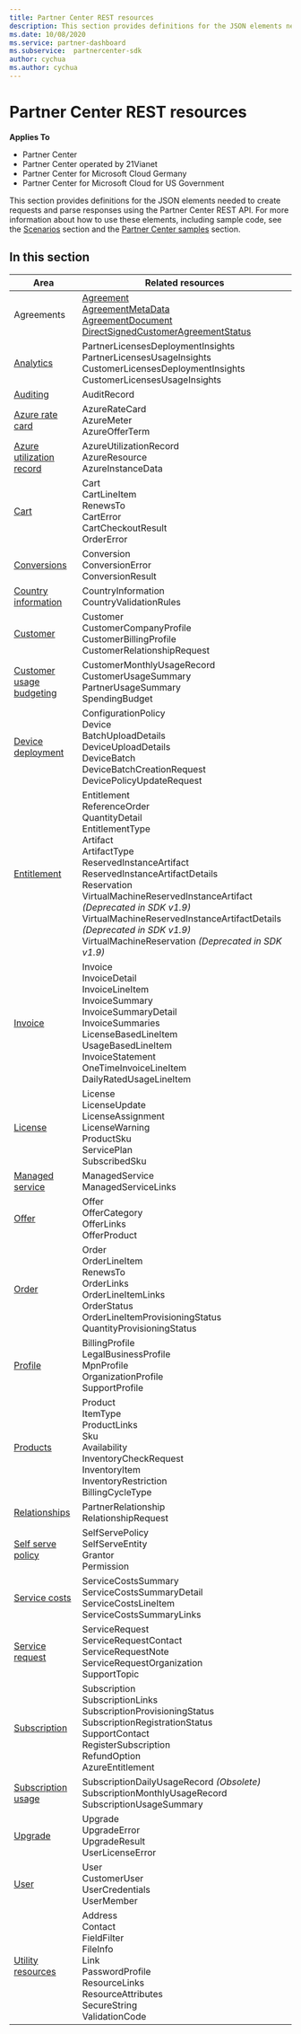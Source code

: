 ```yaml
---
title: Partner Center REST resources
description: This section provides definitions for the JSON elements needed to create requests and parse responses using the Partner Center REST API.
ms.date: 10/08/2020
ms.service: partner-dashboard
ms.subservice:  partnercenter-sdk
author: cychua
ms.author: cychua
---
```


# Partner Center REST resources

**Applies To**

- Partner Center
- Partner Center operated by 21Vianet
- Partner Center for Microsoft Cloud Germany
- Partner Center for Microsoft Cloud for US Government

This section provides definitions for the JSON elements needed to create
requests and parse responses using the Partner Center REST API. For more
information about how to use these elements, including sample code, see
the [Scenarios](scenarios.md) section and the [Partner Center
samples](partner-center-samples.md) section.

## In this section


| Area                                                                    | Related resources                                                   |
|---------------------------------------------------------------------|----------------------------------------------------|
| Agreements                                | [Agreement](agreement-resources.md)<br/>                                            [AgreementMetaData](agreement-metadata-resources.md)<br/>                                                                                 [AgreementDocument](agreement-document-resources.md)<br/>                                                                                       [DirectSignedCustomerAgreementStatus](customer-agreement-direct-sign-status-resource.md)                                                                                                                       |
| [Analytics](analytics-resources.md)                                 | PartnerLicensesDeploymentInsights<br/>                                             PartnerLicensesUsageInsights<br/>                                                                                               CustomerLicensesDeploymentInsights<br/>                                                                                           CustomerLicensesUsageInsights                                                                                               |
| [Auditing](auditing-resources.md)                                   | AuditRecord                                        |
| [Azure rate card](azure-rate-card-resources.md)                     | AzureRateCard<br/>                                                     AzureMeter<br/>                                                                                                                            AzureOfferTerm<br/>                                                                                                        |
| [Azure utilization record](azure-utilization-record-resources.md)   | AzureUtilizationRecord<br/>                                            AzureResource<br/>                                                                                                                            AzureInstanceData<br/>                                                                                                     |
| [Cart](cart-resources.md)                                           | Cart<br/>                                                              CartLineItem<br/>                                                                                                                                   RenewsTo<br/>                                                                                                                                   CartError<br/>                                                                                                                                   CartCheckoutResult<br/>                                                                                                                                   OrderError                                                                                                                 |
| [Conversions](conversions-resources.md)                             | Conversion<br/>                                                     ConversionError<br/>      ConversionResult                                                                                 |
| [Country information](country-information-resources.md)             | CountryInformation<br/>                                  CountryValidationRules                                                                                                     |
| [Customer](customer-resources.md)                                   | Customer<br/>                                                                       CustomerCompanyProfile<br/>                                                                                                          CustomerBillingProfile<br/>                                                                                                       CustomerRelationshipRequest                                                                                                |
| [Customer usage budgeting](customer-usage-resources.md)             | CustomerMonthlyUsageRecord<br/>                                      CustomerUsageSummary<br/>                                                                                                               PartnerUsageSummary<br/>                                                                                                                       SpendingBudget                                                                                                             |
| [Device deployment](device-deployment-resources.md)                 | ConfigurationPolicy<br/>                                                   Device<br/>                                                                                                                                   BatchUploadDetails<br/>                                                                                                                                   DeviceUploadDetails<br/>                                                                                                                                   DeviceBatch<br/>                                                                                                                                   DeviceBatchCreationRequest<br/>                                                                                                                        DevicePolicyUpdateRequest                                                                                                  |
| [Entitlement](entitlement-resources.md)                             | Entitlement<br/>                                                        ReferenceOrder<br/>                                                                                                                                           QuantityDetail<br/>                                                                                                                         EntitlementType<br/>                                                                                                                                Artifact<br/>                                                                                                                                  ArtifactType<br/>                                                                                                                ReservedInstanceArtifact<br/>                                                                                                                 ReservedInstanceArtifactDetails<br/>                                                                                                          Reservation<br/>                                                                                                      VirtualMachineReservedInstanceArtifact *(Deprecated in SDK v1.9)*<br/>                                                                                                                           VirtualMachineReservedInstanceArtifactDetails *(Deprecated in SDK v1.9)*<br/>                                                                                                                                   VirtualMachineReservation *(Deprecated in SDK v1.9)*                                                                       |
| [Invoice](invoice-resources.md)                                     | Invoice<br/>                                                             InvoiceDetail<br/>                                                                                                                          InvoiceLineItem<br/>                                                                                                                          InvoiceSummary<br/>                                                                                                                          InvoiceSummaryDetail<br/>                                                                                                                          InvoiceSummaries<br/>                                                                                                                          LicenseBasedLineItem<br/>                                                                                                                          UsageBasedLineItem<br/>                                                                                                                  InvoiceStatement<br/>                                                                                                                  OneTimeInvoiceLineItem<br/>                                                                                                                  DailyRatedUsageLineItem                                               |
| [License](license-resources.md)                                     | License<br/>                                                        LicenseUpdate<br/>                                                                                                                      LicenseAssignment<br/>                                                                                                                        LicenseWarning<br/>                                                                                                                              ProductSku<br/>                                                                                                                                 ServicePlan<br/>                                                                                                                                 SubscribedSku                                                                                                              |
| [Managed service](managed-service-resources.md)                     | ManagedService<br/>                    ManagedServiceLinks                                                                                                        |
| [Offer](offer-resources.md)                                        | Offer<br/>                                                               OfferCategory<br/>                                                                                                                               OfferLinks<br/>                                                                                                                                OfferProduct                                                                                                               |
| [Order](order-resources.md)                                        | Order<br/>                                                               OrderLineItem<br/>                                                                                                                               RenewsTo<br/>                                                                                                                                  OrderLinks<br/>                                                                                                                               OrderLineItemLinks<br/>                                                                                                                               OrderStatus<br/>                                                                                                                               OrderLineItemProvisioningStatus<br/>                                                                                                                       QuantityProvisioningStatus                                                                                                 |
| [Profile](profile-resources.md)                                    | BillingProfile<br/>                                              LegalBusinessProfile<br/>                                                                                                                        MpnProfile<br/>                                                                                                                         OrganizationProfile<br/>                                                                                                                        SupportProfile                                                                                                             |
| [Products](product-resources.md)                                   | Product<br/>                                                               ItemType<br/>                                                                                                                                  ProductLinks<br/>                                                                                                                                       Sku<br/>                                                                                                                                       Availability<br/>                                                                                                                                       InventoryCheckRequest<br>                                                                                                                                   InventoryItem<br/>                                                                                                                                       InventoryRestriction<br>                                                                                                                                    BillingCycleType                                                                                                           |
| [Relationships](relationships-resources.md)                        | PartnerRelationship<br/>                              RelationshipRequest                                                                                                        |
| [Self serve policy](self-serve-policy-resources.md)                  | SelfServePolicy<br/>                   SelfServeEntity<br>                                                                                                                                         Grantor<br/>                                                                                                                                         Permission                                                                                                                 |
| [Service costs](service-costs-resources.md)                         | ServiceCostsSummary<br/>                                       ServiceCostsSummaryDetail<br>                                                                                                                               ServiceCostsLineItem<br/>                                                                                                                                  ServiceCostsSummaryLinks                                                                                                   |
| [Service request](service-request-resources.md)                     | ServiceRequest<br/>                                          ServiceRequestContact<br/>                                                                                                                                  ServiceRequestNote<br/>                                                                                                                                  ServiceRequestOrganization<br>                                                                                                                              SupportTopic                                                                                                               |
| [Subscription](subscription-resources.md)                          | Subscription<br/>                                                SubscriptionLinks<br/>                                                                                                                                  SubscriptionProvisioningStatus<br/>                                                                                                                         SubscriptionRegistrationStatus<br/>                                                                                                                         SupportContact<br/>                                                                                                                         RegisterSubscription<br/>                                                                                                                             RefundOption<br/>                                                                                                                             AzureEntitlement                                                                                                           |
| [Subscription usage](subscription-usage-resources.md)              | SubscriptionDailyUsageRecord *(Obsolete)*<br/>            SubscriptionMonthlyUsageRecord<br/>                                                                                                                         SubscriptionUsageSummary                                                                                                   |
| [Upgrade](upgrade-resources.md)                                    | Upgrade<br/>                                                          UpgradeError<br/>                                                                                                                           UpgradeResult<br/>                                         UserLicenseError                                                                                                           |
| [User](user-resources.md)                                          | User<br/>                                                             CustomerUser<br/>                                                                                                                            UserCredentials<br/>                                            UserMember                                                                                                                 |
| [Utility resources](utility-resources.md)                          | Address<br/>                                                                Contact<br/>                                                                                                                                  FieldFilter<br/>                                                                                                                                     FileInfo<br/>                                                                                                                                        Link<br/>                                                                                                                                       PasswordProfile<br/>                                                                                                                                       ResourceLinks<br/>                                                                                                                                        ResourceAttributes<br>                                                                                                                                      SecureString<br/>                                              ValidationCode                                                                                                             |